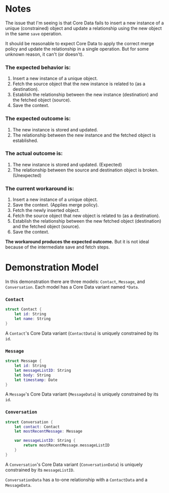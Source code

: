 #  Notes

The issue that I'm seeing is that Core Data fails to insert a new instance of a unique (constrained) object and update a relationship using the new object in the same `save` operation.

It should be reasonable to expect Core Data to apply the correct merge policy and update the relationship in a single operation. But for some unknown reason, it can't (or doesn't).

### The expected behavior is:
1. Insert a new instance of a unique object.
2. Fetch the source object that the new instance is related to (as a destination).
3. Establish the relationship between the new instance (destination) and the fetched object (source).
4. Save the context.

### The expected outcome is:
1. The new instance is stored and updated.
2. The relationship between the new instance and the fetched object is established.

### The actual outcome is:
1. The new instance is stored and updated. (Expected)
2. The relationship between the source and destination object is broken. (Unexpected)

### The current workaround is:
1. Insert a new instance of a unique object.
2. Save the context. (Applies merge policy).
3. Fetch the newly inserted object.
4. Fetch the source object that new object is related to (as a destination).
5. Establish the relationship between the new fetched object (destination) and the fetched object (source).
6. Save the context.

**The workaround produces the expected outcome.** But it is not ideal because of the intermediate save and fetch steps.

# Demonstration Model

In this demonstration there are three models: `Contact`, `Message`, and `Conversation`. Each model has a Core Data variant named `*Data`.

### `Contact`

```swift
struct Contact {
    let id: String
    let name: String
}
```

A `Contact`'s Core Data variant (`ContactData`) is uniquely constrained by its `id`.

### `Message`

```swift
struct Message {
    let id: String
    let messageListID: String
    let body: String
    let timestamp: Date
}
```
A `Message`'s Core Data variant (`MessageData`) is uniquely constrained by its `id`.

### `Conversation`

```swift
struct Conversation {
    let contact: Contact
    let mostRecentMessage: Message

    var messageListID: String {
        return mostRecentMessage.messageListID
    }
}
```

A `Conversation`'s Core Data variant (`ConversationData`) is uniquely constrained by its `messageListID`.

`ConversationData` has a to-one relationship with a `ContactData` and a `MessageData`.
